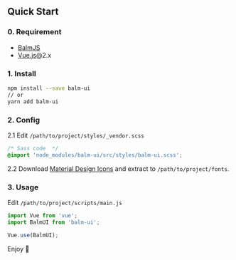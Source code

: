 ## Quick Start

### 0. Requirement

- [BalmJS](https://balmjs.com/)
- [Vue.js](https://vuejs.org/)@2.x

### 1. Install

```sh
npm install --save balm-ui
// or
yarn add balm-ui
```

### 2. Config

2.1 Edit `/path/to/project/styles/_vendor.scss`

```css
/* Sass code  */
@import 'node_modules/balm-ui/src/styles/balm-ui.scss';
```

2.2 Download [Material Design Icons](https://material.balmjs.com/MaterialIcons.zip) and extract to `/path/to/project/fonts`.

### 3. Usage

Edit `/path/to/project/scripts/main.js`

```js
import Vue from 'vue';
import BalmUI from 'balm-ui';

Vue.use(BalmUI);
```

Enjoy 👻
